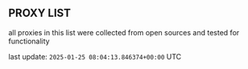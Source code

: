 ## PROXY LIST

all proxies in this list were collected from open sources and tested for functionality

last update: `2025-01-25 08:04:13.846374+00:00` UTC